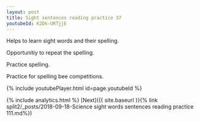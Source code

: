 ```yaml
---
layout: post
title: Sight sentences reading practice 37
youtubeId: K2Dk-URTjjE
---
```

 
 
Helps to learn sight words and their spelling.

Opportunitiy to repeat the spelling. 

Practice spelling. 
 
Practice for spelling bee competitions. 
 
{% include youtubePlayer.html id=page.youtubeId %}
 
 
{% include analytics.html %} 
[Next]({{ site.baseurl }}{% link  split2/_posts/2018-09-18-Science sight words sentences reading practice 111.md%})
 
